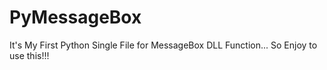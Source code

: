 # PyMessageBox
It's My First Python Single File for MessageBox DLL Function... So Enjoy to use this!!!
